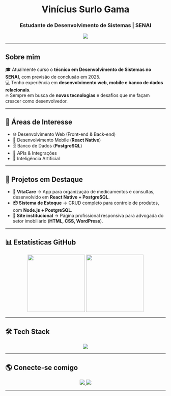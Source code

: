 <!-- Banner animado -->
<h1 align="center">Vinícius Surlo Gama</h1>
<h3 align="center">Estudante de Desenvolvimento de Sistemas | SENAI</h3>

<p align="center">
  <img src="https://readme-typing-svg.herokuapp.com?size=24&center=true&vCenter=true&width=500&lines=🚀+Desenvolvimento+Web+e+Mobile;📊+Banco+de+Dados+e+APIs;🤖+Inteligência+Artificial" />
</p>

---

## Sobre mim

🎓 Atualmente curso o **técnico em Desenvolvimento de Sistemas no SENAI**, com previsão de conclusão em 2025.  
💻 Tenho experiência em **desenvolvimento web, mobile e banco de dados relacionais**.  
🔥 Sempre em busca de **novas tecnologias** e desafios que me façam crescer como desenvolvedor.  

---

## 🔎 Áreas de Interesse

- 🌐 Desenvolvimento Web (Front-end & Back-end)  
- 📱 Desenvolvimento Mobile (**React Native**)  
- 🗄️ Banco de Dados (**PostgreSQL**)  
- 🔗 APIs & Integrações  
- 🤖 Inteligência Artificial  

---

## 🚀 Projetos em Destaque

- **💊 VitaCare** → App para organização de medicamentos e consultas, desenvolvido em **React Native + PostgreSQL**.  
- **📦 Sistema de Estoque** → CRUD completo para controle de produtos, com **Node.js + PostgreSQL**.  
- **🏢 Site institucional** → Página profissional responsiva para advogada do setor imobiliário (**HTML, CSS, WordPress**).  

---

## 📊 Estatísticas GitHub

<div align="center">
  <img height="180em" src="https://github-readme-stats.vercel.app/api?username=ViniciusSurlo&show_icons=true&theme=radical" />
  <img height="180em" src="https://github-readme-stats.vercel.app/api/top-langs/?username=ViniciusSurlo&layout=compact&theme=radical" />
</div>

---

## 🛠️ Tech Stack

<p align="center">
  <img src="https://skillicons.dev/icons?i=html,css,js,react,nodejs,postgresql,git,github,wordpress" />
</p>

---

## 🌎 Conecte-se comigo

<p align="center">
  <a href="https://github.com/ViniciusSurlo" target="_blank">
    <img src="https://img.shields.io/badge/GitHub-000?style=for-the-badge&logo=github&logoColor=white"/>
  </a>
  <a href="https://www.linkedin.com/in/vinícius-surlo-4a740536a" target="_blank">
    <img src="https://img.shields.io/badge/LinkedIn-0a66c2?style=for-the-badge&logo=linkedin&logoColor=white"/>
  </a>
</p>

---

